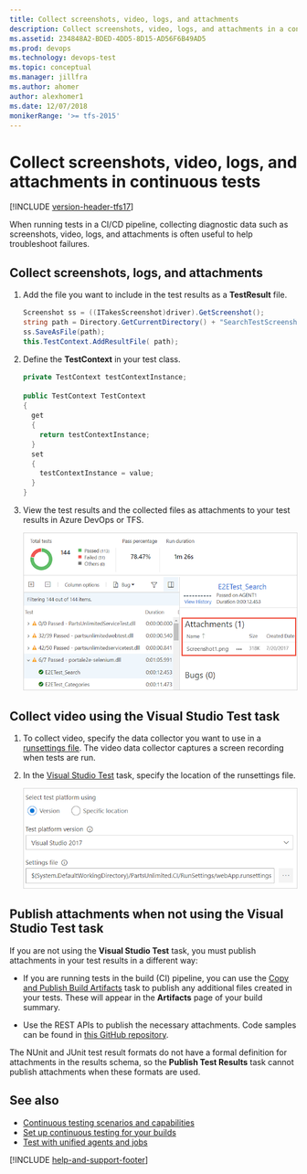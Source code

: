 ```yaml
---
title: Collect screenshots, video, logs, and attachments
description: Collect screenshots, video, logs, and attachments in a continuous integration pipeline with Azure DevOps and TFS 
ms.assetid: 234848A2-BDED-4DD5-8D15-AD56F6B49AD5
ms.prod: devops
ms.technology: devops-test
ms.topic: conceptual 
ms.manager: jillfra
ms.author: ahomer
author: alexhomer1
ms.date: 12/07/2018
monikerRange: '>= tfs-2015'
---
```


# Collect screenshots, video, logs, and attachments in continuous tests

[!INCLUDE [version-header-tfs17](_shared/version-header-tfs17.md)] 

When running tests in a CI/CD pipeline, collecting diagnostic data such as
screenshots, video, logs, and attachments is often useful to help troubleshoot failures.

## Collect screenshots, logs, and attachments

1. Add the file you want to include in the test results as a **TestResult** file. 

   ```csharp
   Screenshot ss = ((ITakesScreenshot)driver).GetScreenshot();
   string path = Directory.GetCurrentDirectory() + "SearchTestScreenshot.png";
   ss.SaveAsFile(path);
   this.TestContext.AddResultFile( path); 
   ```

1. Define the **TestContext** in your test class. 

   ```csharp
   private TestContext testContextInstance;
   
   public TestContext TestContext
   {
     get
     {
       return testContextInstance;
     }
     set
     {
       testContextInstance = value;
     }
   }
   ``` 

1. View the test results and the collected files as attachments to your test results in Azure DevOps or TFS. 

   ![Viewing the collected files](_img/screenshots-result.png)

## Collect video using the Visual Studio Test task

1. To collect video, specify the data collector you want to use in a [runsettings file](https://docs.microsoft.com/visualstudio/test/configure-unit-tests-by-using-a-dot-runsettings-file#video-data-collector).
   The video data collector captures a screen recording when tests are run.

1. In the [Visual Studio Test](https://github.com/Microsoft/azure-pipelines-tasks/blob/master/Tasks/VsTestV2/README.md) task,
   specify the location of the runsettings file.

   ![Specifying the location of the runsettings file](_img/runsettings-in-vs-task.png) 

## Publish attachments when not using the Visual Studio Test task

If you are not using the **Visual Studio Test** task, you must publish attachments in your test results in a different way:

* If you are running tests in the build (CI) pipeline, you can use the
  [Copy and Publish Build Artifacts](../pipelines/tasks/utility/copy-and-publish-build-artifacts.md) task to publish any additional files created in your tests.
  These will appear in the **Artifacts** page of your build summary. 

* Use the REST APIs to publish the necessary attachments. Code samples can be found
  in [this GitHub repository](https://github.com/ManojBableshwar/VstsTestRestApiSamples/blob/master/PublishResultsFromCsvWithAttachments/PublishResultsFromCsvWithAttachments.cs). 

The NUnit and JUnit test result formats do not have a formal definition for attachments in the results schema,
so the **Publish Test Results** task cannot publish attachments when these formats are used. 

## See also

* [Continuous testing scenarios and capabilities](index.md)
* [Set up continuous testing for your builds](../pipelines/test/set-up-continuous-testing-builds.md)
* [Test with unified agents and jobs](../pipelines/test/set-up-continuous-testing-builds.md)

[!INCLUDE [help-and-support-footer](_shared/help-and-support-footer.md)] 
 
